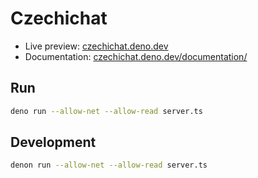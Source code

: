 # Czechichat

- Live preview: [czechichat.deno.dev](https://czechichat.deno.dev/)
- Documentation: [czechichat.deno.dev/documentation/](https://czechichat.deno.dev/documentation/)

## Run

```sh
deno run --allow-net --allow-read server.ts
```

## Development

```sh
denon run --allow-net --allow-read server.ts
```
